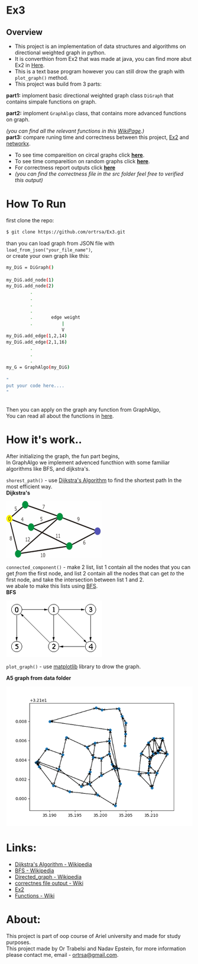 # Ex3

## Overview 
- This project is an implementation of data structures and algorithms on directional weighted graph in python.    
- It is converthion from Ex2 that was made at java, you can find more abut Ex2 in [Here](https://github.com/ortrsa/ex2).
- This is a text base program however you can still drow the graph with `plot_graph()` method. 
- This project was build from 3 parts:    

**part1:** imploment basic directional weighted graph class `DiGraph` that contains simpale functions on graph.

**part2:** imploment `GraphAlgo` class, that contains more advanced functions on graph.      

*(you can find all the relevant functions in this [WikiPage](https://github.com/ortrsa/Ex3/wiki/Inherent-diagram).)*  
**part3:** compare runing time and correctness between this project, [Ex2](https://github.com/ortrsa/ex2)  and [networkx](https://github.com/networkx/networkx).  

  - To see time compareition on circal graphs click **[here](https://github.com/ortrsa/ex2)**.
  - To see time compareition on random graphs click **[here](https://github.com/ortrsa/ex2)**.
  - For correctness report outputs click **[here](https://github.com/ortrsa/ex2)**
  - *(you can find the correctness file in the src folder feel free to verified this output)*

  
# How To Run
 
first clone the repo:
```sh
$ git clone https://github.com/ortrsa/Ex3.git

```
than you can load graph from JSON file with `load_from_json("your_file_name")`,  
or create your own graph like this:  
```sh
my_DiG = DiGraph()

my_DiG.add_node(1)
my_DiG.add_node(2)
         .
         .
         .
         .
         .       edge weight
         .           |
                     V
my_DiG.add_edge(1,2,14)
my_DiG.add_edge(2,1,16)
         .
         .
         .
my_G = GraphAlgo(my_DiG)

"
put your code here....
"
        
```
Then you can apply on the graph any function from GraphAlgo,   
You can read all about the functions in [here](https://github.com/ortrsa/Ex3/wiki/Functions-explanation).


# How it's work..
After initializing the graph, the fun part begins,  
In GraphAlgo we implement advenced functhion with some familiar algorithms like BFS, and dijkstra's.  


`shorest_path()` - use [Dijkstra's Algorithm](https://en.wikipedia.org/wiki/Dijkstra%27s_algorithm) to find the shortest path In the most efficient way.  
**Dijkstra's**  

![Alt Text](https://github.com/ortrsa/Ex3/blob/master/img/dWtprX5.gif)  


`connected_component()` - make 2 list, list 1 contain all the nodes that you can get *from* the first node, and list 2 contain all the nodes that can get *to* the first node, and take the intersection between list 1 and 2.  
we abale to make this lists using [BFS](https://en.wikipedia.org/wiki/Breadth-first_search).  
**BFS**  

![Alt Text](https://github.com/ortrsa/Ex3/blob/master/img/KcsN.gif)  
  
  


`plot_graph()` - use [matplotlib](https://matplotlib.org/gallery/index.html) library to drow the graph.  

**A5 graph from data folder**  

![Alt Text](https://github.com/ortrsa/Ex3/blob/master/img/A5_graph.png)

# Links:
- [Dijkstra's Algorithm - Wikipedia](https://en.wikipedia.org/wiki/Dijkstra%27s_algorithm)
- [BFS - Wikipedia](https://en.wikipedia.org/wiki/Breadth-first_search)
- [Directed_graph - Wikipedia](https://en.wikipedia.org/wiki/Directed_graph)
- [correctnes file output - Wiki](https://github.com/ortrsa/Ex2/wiki/result)
- [Ex2](https://github.com/ortrsa/ex2)
- [Functions - Wiki](https://github.com/ortrsa/Ex3/wiki/Functions-explanation)

# About:
This project is part of oop course of Ariel university and made for study purposes.  
This project made by Or Trabelsi and Nadav Epstein, for more information please contact me, email - ortrsa@gmail.com.



